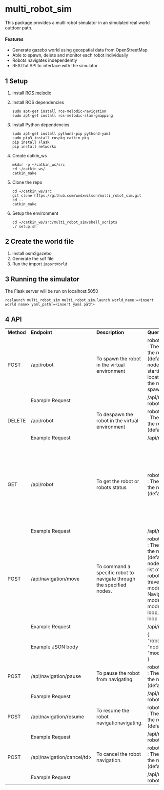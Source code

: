 # multi_robot_sim

This package provides a mutli robot simulator in an simulated real world outdoor path.

#### Features
- Generate gazebo world using geospatial data from OpenStreetMap
- Able to spawn, delete and monitor each robot individually
- Robots navigates independently
- RESTful API to interface with the simulator

## 1 Setup
1. Install [ROS melodic](http://wiki.ros.org/melodic/Installation/Ubuntu)
2. Install ROS dependencies
    ```
    sudo apt-get install ros-melodic-navigation
    sudo apt-get install ros-melodic-slam-gmapping
    ```
3. Install Python dependencies
    ```
    sudo apt-get install python3-pip python3-yaml
    sudo pip3 install rospkg catkin_pkg
    pip install Flask
    pip install networkx
    ```

4. Create catkin_ws
    ```
    mkdir -p ~/catkin_ws/src
    cd ~/catkin_ws/
    catkin_make
    ```
5. Clone the repo
    ```
    cd ~/catkin_ws/src
    git clone https://github.com/wndxwilson/multi_robot_sim.git
    cd ..
    catkin_make
    ```
6. Setup the environment
    ```
    cd ~/catkin_ws/src/multi_robot_sim/shell_scripts
    ./ setup.sh
    ```
## 2 Create the world file
1. Install osm2gazebo
2. Generate the sdf file
3. Run the import `importWorld`

## 3 Running the simulator
The Flask server will be run on localhost:5050
```
roslaunch multi_robot_sim multi_robot_sim.launch world_name:=<insert world name> yaml_path:=<insert yaml path> 
```

## 4 API 
<table>
  <tr>
    <td><strong>Method</strong></td>
    <td><strong>Endpoint</strong></td>
    <td><strong>Description</strong></td>
    <td><strong>Query parameters</strong></td>
    <td><strong>Response</strong></td>
  </tr>
  
  <tr>
    <td>POST</td>
    <td>/api/robot</td>
    <td>To spawn the robot in the virtual environment</td>
    <td>robot_name (String) : The robot name of the robot (default=””) <br>node (int) : The starting node location in which the robot will be spawned </td>
    <td>Failed, Invalid node, Robot already exist, Success</td>
  </tr>
  <tr>
    <td></td>
    <td colspan="2">Example Request</td>
    <td colspan="2">/api/robot?robot_name=tb3_0&node=602062234</td>
  </tr>
  
  <tr>
    <td>DELETE</td>
    <td>/api/robot</td>
    <td>To despawn the robot in the virtual environment</td>
    <td>robot_name (String) : The robot name of the robot (default=””)</td>
    <td>Failed, Robot does not exist, Success</td>
  </tr>
  <tr>
    <td></td>
    <td colspan="2">Example Request</td>
    <td colspan="2">/api/robot?robot_name=tb3_0</td>
  </tr>
  
   <tr>
    <td>GET</td>
    <td>/api/robot</td>
    <td>To get the robot or robots status</td>
    <td>robot_name (String) : The robot name of the robot (default=””)</td>
    <td>
      <p>
        { <br>
        "robot_name" : { <br>
        &nbsp &nbsp"status code" : (int),<br>
        &nbsp &nbsp"status" : (string),<br>
        &nbsp &nbsp"position" : (list [x,y]), <br>
        &nbsp &nbsp"lnglat_pos" : (list [lon,lat]), <br>
        }<br>
        }
      </p>
    </td>
  </tr>
  <tr>
    <td></td>
    <td colspan="2">Example Request</td>
    <td colspan="2">/api/robot?robot_name=tb3_0</td>
  </tr>
  
  <tr>
    <td>POST</td>
    <td>/api/navigation/move</td>
    <td>To command a specific robot to navigate through the specified nodes.</td>
    <td>robot_name (String) : The robot name of the robot (default=””) <br>
        node (int[]) : The list of nodes the robot is suppose to travel <br>
        mode (int) :  Navigation mode: mode0: 1-way, mode1: disjointed loop, mode2:closed loop
    </td>
    <td>Failed, Moving</td>
  </tr>
  <tr>
    <td></td>
    <td colspan="2">Example Request</td>
    <td colspan="2">/api/robot?robot_name=tb3_0</td>
  </tr>
  <tr>
    <td></td>
    <td colspan="2">Example JSON body</td>
    <td colspan="2"> { <br>
        "robot_name" : "tb3_0", <br>
        "nodes" : [602062234,5146316735], <br>
        "mode" : "mode2" <br>
        }
    </td>
  <tr>
    
   <tr>
    <td>POST</td>
    <td>/api/navigation/pause</td>
    <td>To pause the robot from navigating.</td>
    <td>robot_name (String) : The robot name of the robot (default=””)
    </td>
    <td>Failed, Robot does not exist, Success</td>
  </tr>
  <tr>
    <td></td>
    <td colspan="2">Example Request</td>
    <td colspan="2">/api/navigation/pause?robot_name=tb3_0</td>
  </tr>
  
  <tr>
    <td>POST</td>
    <td>/api/navigation/resume</td>
    <td>To resume the robot navigationavigating.</td>
    <td>robot_name (String) : The robot name of the robot (default=””)
    </td>
    <td>Failed, Robot does not exist, Success</td>
  </tr>
  <tr>
    <td></td>
    <td colspan="2">Example Request</td>
    <td colspan="2">/api/navigation/resume?robot_name=tb3_0</td>
  </tr>
  
  <tr>
    <td>POST</td>
    <td>/api/navigation/cancel/td>
    <td>To cancel the robot navigation.</td>
    <td>robot_name (String) : The robot name of the robot (default=””)
    </td>
    <td>Failed, Robot does not exist, Success</td>
  </tr>
  <tr>
    <td></td>
    <td colspan="2">Example Request</td>
    <td colspan="2">/api/navigation/cancel?robot_name=tb3_0</td>
  </tr>

</table>
